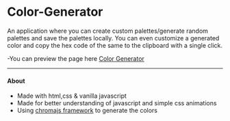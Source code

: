 ﻿# Color-Generator

An application where you can create custom palettes/generate random palettes and save the palettes locally.
You can even customize a generated color and copy the hex code of the same to the clipboard with a single click.

-You can preview the page here
[Color Generator](https://https://therealgeekfruit.github.io/Color-Generator/)

---

#### About

- Made with html,css & vanilla javascript
- Made for better understanding of javascript and simple css animations
- Using [chromajs framework](https://gka.github.io/chroma.js/) to generate the colors


